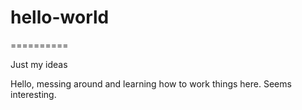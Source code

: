 # hello-world
==========

Just my ideas

Hello, messing around and learning how to work things here. Seems interesting.
